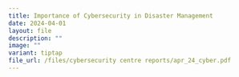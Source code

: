 ```yaml
---
title: Importance of Cybersecurity in Disaster Management
date: 2024-04-01
layout: file
description: ""
image: ""
variant: tiptap
file_url: /files/cybersecurity centre reports/apr_24_cyber.pdf
---
```

